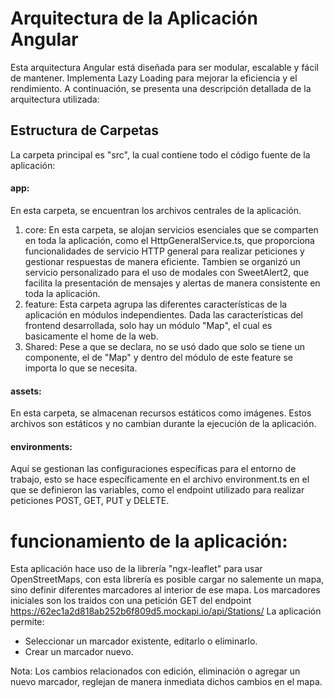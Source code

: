 # Arquitectura de la Aplicación Angular
Esta arquitectura Angular está diseñada para ser modular, escalable y fácil de mantener. Implementa Lazy Loading para mejorar la eficiencia y el rendimiento. A continuación, se presenta una descripción detallada de la arquitectura utilizada:

## Estructura de Carpetas
La carpeta principal es "src", la cual contiene todo el código fuente de la aplicación:

#### app: 
En esta carpeta, se encuentran los archivos centrales de la aplicación.

  1. core: En esta carpeta, se alojan servicios esenciales que se comparten en toda la aplicación, como el HttpGeneralService.ts, que proporciona funcionalidades de servicio HTTP general para realizar peticiones y gestionar respuestas de manera eficiente. Tambien se organizó un servicio personalizado para el uso de modales con SweetAlert2, que facilita la presentación de mensajes y alertas de manera consistente en toda la aplicación. 
  2. feature: Esta carpeta agrupa las diferentes características de la aplicación en módulos independientes. Dada las características del frontend desarrollada, solo hay un módulo "Map", el cual es basicamente el home de la web.
  3. Shared: Pese a que se declara, no se usó dado que solo se tiene un componente, el de "Map" y dentro del módulo de este feature se importa lo que se necesita.
  

#### assets: 
En esta carpeta, se almacenan recursos estáticos como imágenes. Estos archivos son estáticos y no cambian durante la ejecución de la aplicación.

#### environments:
Aquí se gestionan las configuraciones específicas para el entorno de trabajo, esto se hace específicamente en el archivo environment.ts en el que se definieron las variables, como el endpoint utilizado para realizar peticiones POST, GET, PUT y DELETE.

# funcionamiento de la aplicación:
Esta aplicación hace uso de la librería "ngx-leaflet" para usar OpenStreetMaps, con esta librería es posible cargar no salemente un mapa, sino definir diferentes marcadores al interior de ese mapa. Los marcadores iniciales son los traidos con una petición GET del endpoint https://62ec1a2d818ab252b6f809d5.mockapi.io/api/Stations/
La aplicación permite:
- Seleccionar un marcador existente, editarlo o eliminarlo.
- Crear un marcador nuevo.

Nota: Los cambios relacionados con edición, eliminación o agregar un nuevo marcador, reglejan de manera inmediata dichos cambios en el mapa.  
